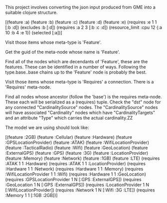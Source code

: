 
This project involves converting the json input produced from GME into a suitable clojure structure.

   [(feature :a)
     (feature :b)
     (feature :c)
     (feature :d)
     (feature :e)
     (requires :e 1 1 [:b :d])
     (excludes :b [:d])
     (requires :a 2 3 [:b :c :d])
     (resource_limit :cpu 12 {:a 10 :b 4 :e 1})
     (selected [:a])]
  

Visit those items whose meta-type is 'Feature'.

Get the guid of the meta-node whose name is 'Feature'.

Find all of the nodes which are decendants of 'Feature', these are the features.
These can be identified in a number of ways.
Following the type.base..base chains up to the 'Feature' node is probably the best.


Visit those items whose meta-type is 'Requires' a connection.
There is a 'Requires' meta-node.

Find all nodes whose ancestor (follow the 'base') is the requires meta-node.
These each will be serialized as a (requires) tuple.
Check the "dst" node for any connected "CardinalitySource" nodes.
The "CardinalitySource" nodes will have associated "Cardinality" nodes 
which have "CardinalityTargets" and an attribute "Type" which carries the actual cardinality.ZZ

The model we are using should look like:

   [(feature :2GB)
    (feature :Cellular)
    (feature :Hardware)
    (feature :GPSLocationProvider)
    (feature :ATAK)
    (feature :WifiLocationProvider)
    (feature :TacticalRadio)
    (feature :Wifi)
    (feature :GeoLocation)
    (feature :ExternalGPS)
    (feature :GPS)
    (feature :3G)
    (feature :LocationProvider)
    (feature :Memory)
    (feature :Network)
    (feature :1GB)
    (feature :LTE)
   (requires :ATAK 1 1 :Hardware)
    (requires :ATAK 1 1 :LocationProvider)
    (requires :Hardware 1 1 :Network)
    (requires :Hardware 1 1 :Memory)
    (requires :WifiLocationProvider 1 1 :Wifi)
    (requires :Hardware 1 1 :GeoLocation)
    (requires :GPSLocationProvider 1 N [:GPS :ExternalGPS])
    (requires :GeoLocation 1 N [:GPS :ExternalGPS])
    (requires :LocationProvider 1 N [:WifiLocationProvider])
    (requires :Network 1 N [:Wifi :3G :LTE])
    (requires :Memory 1 1 [:1GB :2GB])]

